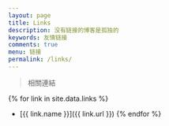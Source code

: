 ```yaml
---
layout: page
title: Links
description: 没有链接的博客是孤独的
keywords: 友情链接
comments: true
menu: 链接
permalink: /links/
---
```


> 相關連結

{% for link in site.data.links %}
* [{{ link.name }}]({{ link.url }})
{% endfor %}
